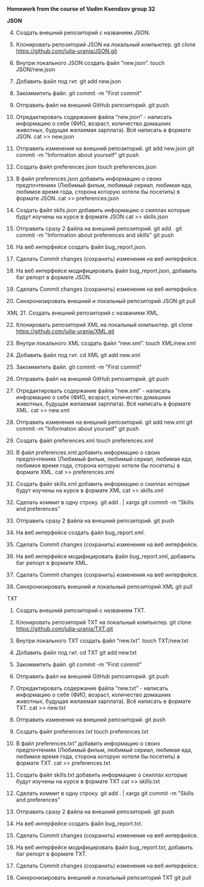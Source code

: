 **Homework from the course of Vadim Ksendzov group 32**

**JSON**

4. Создать внешний репозиторий c названием JSON.
5. Клонировать репозиторий JSON на локальный компьютер.
git clone https://github.com/julia-urania/JSON.git

6. Внутри локального JSON создать файл “new.json”.
touch JSON/new.json

7. Добавить файл под гит.
git add new.json

8. Закоммитить файл.
git commit -m "First commit"

9. Отправить файл на внешний GitHub репозиторий.
git push

10. Отредактировать содержание файла “new.json” - написать информацию о себе 
(ФИО, возраст, количество домашних животных, будущая желаемая зарплата). Всё написать в формате JSON.
cat >> new.json

11. Отправить изменения на внешний репозиторий.
git add new.json
git commit -m "Information about yourself"
git push

12. Создать файл preferences.json
touch preferences.json

 13. В файл preferences.json добавить информацию о своих предпочтениях 
(Любимый фильм, любимый сериал, любимая еда, любимое время года, сторона которую хотели бы посетить) в формате JSON.
cat >> preferences.json

 14. Создать файл sklls.json добавить информацию о скиллах которые будут изучены на курсе в формате JSON
cat >> skills.json

 15. Отправить сразу 2 файла на внешний репозиторий.
git add .
git commit -m "Information about preferences and skills"
git push

 16. На веб интерфейсе создать файл bug_report.json.

 17. Сделать Commit changes (сохранить) изменения на веб интерфейсе.

 18. На веб интерфейсе модифицировать файл bug_report.json, добавить баг репорт в формате JSON.

 19. Сделать Commit changes (сохранить) изменения на веб интерфейсе.

 20. Синхронизировать внешний и локальный репозиторий JSON
git pull




XML
 21. Создать внешний репозиторий c названием XML.

 22. Клонировать репозиторий XML на локальный компьютер.
git clone https://github.com/julia-urania/XML.git

 23. Внутри локального XML создать файл “new.xml”.
touch XML/new.xml

 24. Добавить файл под гит.
cd XML
git add new.xml

 25. Закоммитить файл.
git commit -m "First commit"

 26. Отправить файл на внешний GitHub репозиторий.
git push

 27. Отредактировать содержание файла “new.xml” - написать информацию о себе 
(ФИО, возраст, количество домашних животных, будущая желаемая зарплата). Всё написать в формате XML.
cat >> new.xml

 28. Отправить изменения на внешний репозиторий.
git add new.xml
git commit -m "Information about yourself"
git push

 29. Создать файл preferences.xml
touch preferences.xml

 30. В файл preferences.xml добавить информацию о своих предпочтениях 
(Любимый фильм, любимый сериал, любимая еда, любимое время года, сторона которую хотели бы посетить) в формате XML.
cat >> preferences.xml

 31. Создать файл skills.xml добавить информацию о скиллах которые будут изучены на курсе в формате XML
cat >> skills.xml

 32. Сделать коммит в одну строку.
git add . | xargs git commit -m "Skills and preferences"

 33. Отправить сразу 2 файла на внешний репозиторий.
git push

 34. На веб интерфейсе создать файл bug_report.xml.

 35. Сделать Commit changes (сохранить) изменения на веб интерфейсе.

 36. На веб интерфейсе модифицировать файл bug_report.xml, добавить баг репорт в формате XML.

 37. Сделать Commit changes (сохранить) изменения на веб интерфейсе.

 38. Синхронизировать внешний и локальный репозиторий XML
git pull



TXT
 1. Создать внешний репозиторий c названием TXT.

 2. Клонировать репозиторий TXT на локальный компьютер.
git clone https://github.com/julia-urania/TXT.git

 3. Внутри локального TXT создать файл “new.txt”.
touch TXT/new.txt

 4. Добавить файл под гит.
cd TXT
git add new.txt

 5. Закоммитить файл.
git commit -m "First commit"

 6. Отправить файл на внешний GitHub репозиторий.
git push

 7. Отредактировать содержание файла “new.txt” - написать информацию о себе 
(ФИО, возраст, количество домашних животных, будущая желаемая зарплата). Всё написать в формате TXT.
cat >> new.txt

 8. Отправить изменения на внешний репозиторий.
git push

 9. Создать файл preferences.txt
touch preferences.txt

 10. В файл preferences.txt” добавить информацию о своих предпочтениях 
(Любимый фильм, любимый сериал, любимая еда, любимое время года, сторона которую хотели бы посетить) в формате TXT.
cat >> preferences.txt

 11. Создать файл skills.txt добавить информацию о скиллах которые будут изучены на курсе в формате TXT
cat >> skills.txt

 12. Сделать коммит в одну строку.
git add . | xargs git commit -m "Skills and preferences"

 13. Отправить сразу 2 файла на внешний репозиторий.
git push

 14. На веб интерфейсе создать файл bug_report.txt.

 15. Сделать Commit changes (сохранить) изменения на веб интерфейсе.

 16. На веб интерфейсе модифицировать файл bug_report.txt, добавить баг репорт в формате TXT.

 17. Сделать Commit changes (сохранить) изменения на веб интерфейсе.

 18. Синхронизировать внешний и локальный репозиторий TXT
git pull

